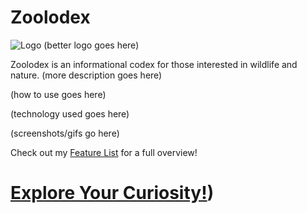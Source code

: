 # Zoolodex
![Logo](https://i.imgur.com/dRspeqw.png) (better logo goes here)

Zoolodex is an informational codex for those interested in wildlife and nature. (more description goes here)

(how to use goes here)

(technology used goes here)

(screenshots/gifs go here)

Check out my [Feature List](https://github.com/ShawnBoyle7/Zoolodex/wiki/Feature-List) for a full overview!

# [Explore Your Curiosity!](https://zoolodex.herokuapp.com))
